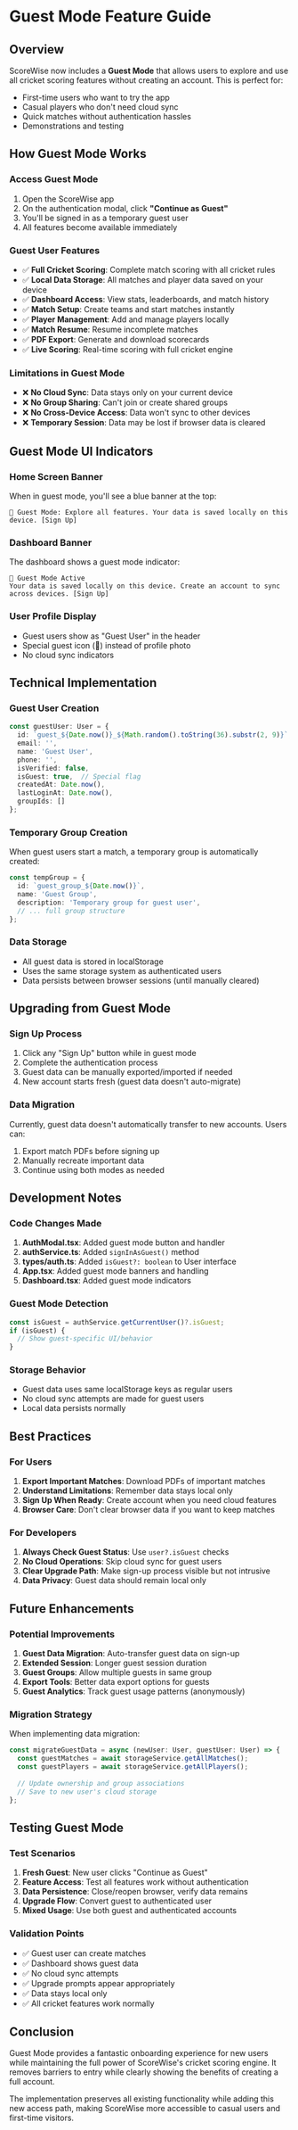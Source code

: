 # Guest Mode Feature Guide

## Overview
ScoreWise now includes a **Guest Mode** that allows users to explore and use all cricket scoring features without creating an account. This is perfect for:
- First-time users who want to try the app
- Casual players who don't need cloud sync
- Quick matches without authentication hassles
- Demonstrations and testing

## How Guest Mode Works

### Access Guest Mode
1. Open the ScoreWise app
2. On the authentication modal, click **"Continue as Guest"**
3. You'll be signed in as a temporary guest user
4. All features become available immediately

### Guest User Features
- ✅ **Full Cricket Scoring**: Complete match scoring with all cricket rules
- ✅ **Local Data Storage**: All matches and player data saved on your device
- ✅ **Dashboard Access**: View stats, leaderboards, and match history
- ✅ **Match Setup**: Create teams and start matches instantly
- ✅ **Player Management**: Add and manage players locally
- ✅ **Match Resume**: Resume incomplete matches
- ✅ **PDF Export**: Generate and download scorecards
- ✅ **Live Scoring**: Real-time scoring with full cricket engine

### Limitations in Guest Mode
- ❌ **No Cloud Sync**: Data stays only on your current device
- ❌ **No Group Sharing**: Can't join or create shared groups
- ❌ **No Cross-Device Access**: Data won't sync to other devices
- ❌ **Temporary Session**: Data may be lost if browser data is cleared

## Guest Mode UI Indicators

### Home Screen Banner
When in guest mode, you'll see a blue banner at the top:
```
🧑 Guest Mode: Explore all features. Your data is saved locally on this device. [Sign Up]
```

### Dashboard Banner
The dashboard shows a guest mode indicator:
```
🧑 Guest Mode Active
Your data is saved locally on this device. Create an account to sync across devices. [Sign Up]
```

### User Profile Display
- Guest users show as "Guest User" in the header
- Special guest icon (👤) instead of profile photo
- No cloud sync indicators

## Technical Implementation

### Guest User Creation
```typescript
const guestUser: User = {
  id: `guest_${Date.now()}_${Math.random().toString(36).substr(2, 9)}`,
  email: '',
  name: 'Guest User',
  phone: '',
  isVerified: false,
  isGuest: true,  // Special flag
  createdAt: Date.now(),
  lastLoginAt: Date.now(),
  groupIds: []
};
```

### Temporary Group Creation
When guest users start a match, a temporary group is automatically created:
```typescript
const tempGroup = {
  id: `guest_group_${Date.now()}`,
  name: 'Guest Group',
  description: 'Temporary group for guest user',
  // ... full group structure
};
```

### Data Storage
- All guest data is stored in localStorage
- Uses the same storage system as authenticated users
- Data persists between browser sessions (until manually cleared)

## Upgrading from Guest Mode

### Sign Up Process
1. Click any "Sign Up" button while in guest mode
2. Complete the authentication process
3. Guest data can be manually exported/imported if needed
4. New account starts fresh (guest data doesn't auto-migrate)

### Data Migration
Currently, guest data doesn't automatically transfer to new accounts. Users can:
1. Export match PDFs before signing up
2. Manually recreate important data
3. Continue using both modes as needed

## Development Notes

### Code Changes Made
1. **AuthModal.tsx**: Added guest mode button and handler
2. **authService.ts**: Added `signInAsGuest()` method
3. **types/auth.ts**: Added `isGuest?: boolean` to User interface
4. **App.tsx**: Added guest mode banners and handling
5. **Dashboard.tsx**: Added guest mode indicators

### Guest Mode Detection
```typescript
const isGuest = authService.getCurrentUser()?.isGuest;
if (isGuest) {
  // Show guest-specific UI/behavior
}
```

### Storage Behavior
- Guest data uses same localStorage keys as regular users
- No cloud sync attempts are made for guest users
- Local data persists normally

## Best Practices

### For Users
1. **Export Important Matches**: Download PDFs of important matches
2. **Understand Limitations**: Remember data stays local only
3. **Sign Up When Ready**: Create account when you need cloud features
4. **Browser Care**: Don't clear browser data if you want to keep matches

### For Developers
1. **Always Check Guest Status**: Use `user?.isGuest` checks
2. **No Cloud Operations**: Skip cloud sync for guest users
3. **Clear Upgrade Path**: Make sign-up process visible but not intrusive
4. **Data Privacy**: Guest data should remain local only

## Future Enhancements

### Potential Improvements
1. **Guest Data Migration**: Auto-transfer guest data on sign-up
2. **Extended Session**: Longer guest session duration
3. **Guest Groups**: Allow multiple guests in same group
4. **Export Tools**: Better data export options for guests
5. **Guest Analytics**: Track guest usage patterns (anonymously)

### Migration Strategy
When implementing data migration:
```typescript
const migrateGuestData = async (newUser: User, guestUser: User) => {
  const guestMatches = await storageService.getAllMatches();
  const guestPlayers = await storageService.getAllPlayers();
  
  // Update ownership and group associations
  // Save to new user's cloud storage
};
```

## Testing Guest Mode

### Test Scenarios
1. **Fresh Guest**: New user clicks "Continue as Guest"
2. **Feature Access**: Test all features work without authentication
3. **Data Persistence**: Close/reopen browser, verify data remains
4. **Upgrade Flow**: Convert guest to authenticated user
5. **Mixed Usage**: Use both guest and authenticated accounts

### Validation Points
- ✅ Guest user can create matches
- ✅ Dashboard shows guest data
- ✅ No cloud sync attempts
- ✅ Upgrade prompts appear appropriately
- ✅ Data stays local only
- ✅ All cricket features work normally

## Conclusion

Guest Mode provides a fantastic onboarding experience for new users while maintaining the full power of ScoreWise's cricket scoring engine. It removes barriers to entry while clearly showing the benefits of creating a full account.

The implementation preserves all existing functionality while adding this new access path, making ScoreWise more accessible to casual users and first-time visitors. 